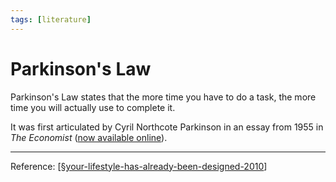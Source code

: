 ```yaml
---
tags: [literature]
---
```


# Parkinson's Law

Parkinson's Law states that the more time you have to do a task, the more time you will actually use to complete it.

It was first articulated by Cyril Northcote Parkinson in an essay from 1955 in *The Economist* ([now available online](https://www.economist.com/news/1955/11/19/parkinsons-law)).

---
Reference: [[§your-lifestyle-has-already-been-designed-2010]]

[//begin]: # "Autogenerated link references for markdown compatibility"
[§your-lifestyle-has-already-been-designed-2010]: §your-lifestyle-has-already-been-designed-2010 "Your Lifestyle Has Already Been Designed"
[//end]: # "Autogenerated link references"